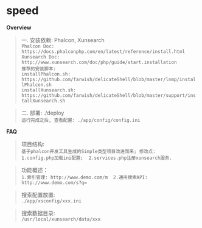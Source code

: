 # speed

**Overview**

> 一. 安装依赖: Phalcon, Xunsearch  
> `Phalcon Doc: https://docs.phalconphp.com/en/latest/reference/install.html`  
> `Xunsearch Doc: http://www.xunsearch.com/doc/php/guide/start.installation`  
> `推荐的安装脚本:`  
> `installPhalcon.sh: https://github.com/farwish/delicateShell/blob/master/lnmp/installPhalcon.sh`  
> `installXunsearch.sh: https://github.com/farwish/delicateShell/blob/master/support/installXunsearch.sh`  

> 二. 部署: ./deploy  
> `运行完成之后, 查看配置: ./app/config/config.ini`  

**FAQ**  

> 项目结构:  
`基于phalcon开发工具生成的Simple类型项目改进而来; 修改点:`    
`1.config.php加载ini配置;  2.services.php注册xunsearch服务.`  

> 功能概述：  
`1.索引管理: http://www.demo.com/m  2.通用搜索API: http://www.demo.com/s?q=`  

> 搜索配置放置:  
`./app/xsconfig/xxx.ini`  

> 搜索数据目录:  
`/usr/local/xunsearch/data/xxx`  
